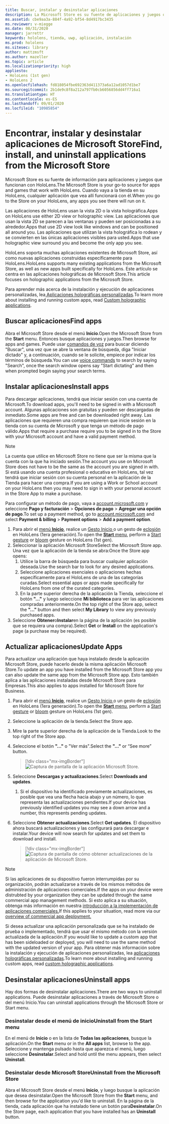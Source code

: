 ```yaml
---
title: Buscar, instalar y desinstalar aplicaciones
description: La Microsoft Store es su fuente de aplicaciones y juegos que funcionan con HoloLens.  Aprenda más sobre cómo encontrar, instalar y desinstalar aplicaciones holográficas.
ms.assetid: cbe9aa3a-884f-4a92-bf54-8d4917bc3435
ms.reviewer: v-miegge
ms.date: 08/31/2020
manager: jarrettr
keywords: hololens, tienda, uwp, aplicación, instalación
ms.prod: hololens
ms.sitesec: library
author: mattzmsft
ms.author: mazeller
ms.topic: article
ms.localizationpriority: high
appliesto:
- HoloLens (1st gen)
- HoloLens 2
ms.openlocfilehash: fd818054fbe692363d411373a6a12ad1057d1be7
ms.sourcegitcommit: 2b1de9c8f8a212a797fb0cb6056856dd4ff716a1
ms.translationtype: HT
ms.contentlocale: es-ES
ms.lasthandoff: 09/01/2020
ms.locfileid: "10985854"
---
```

# <span data-ttu-id="9fdc7-105">Encontrar, instalar y desinstalar aplicaciones de Microsoft Store</span><span class="sxs-lookup"><span data-stu-id="9fdc7-105">Find, install, and uninstall applications from the Microsoft Store</span></span>

<span data-ttu-id="9fdc7-106">Microsoft Store es su fuente de información para aplicaciones y juegos que funcionan con HoloLens.</span><span class="sxs-lookup"><span data-stu-id="9fdc7-106">The Microsoft Store is your go-to source for apps and games that work with HoloLens.</span></span> <span data-ttu-id="9fdc7-107">Cuando vaya a la tienda en su HoloLens, cualquier aplicación que vea allí funcionará con él.</span><span class="sxs-lookup"><span data-stu-id="9fdc7-107">When you go to the Store on your HoloLens, any apps you see there will run on it.</span></span>

<span data-ttu-id="9fdc7-108">Las aplicaciones de HoloLens usan la vista 2D o la vista holográfica.</span><span class="sxs-lookup"><span data-stu-id="9fdc7-108">Apps on HoloLens use either 2D view or holographic view.</span></span> <span data-ttu-id="9fdc7-109">Las aplicaciones que usan la vista 2D se parecen a las ventanas y pueden ser posicionadas a su alrededor.</span><span class="sxs-lookup"><span data-stu-id="9fdc7-109">Apps that use 2D view look like windows and can be positioned all around you.</span></span> <span data-ttu-id="9fdc7-110">Las aplicaciones que utilizan la vista holográfica lo rodean y se convierten en las únicas aplicaciones visibles para usted.</span><span class="sxs-lookup"><span data-stu-id="9fdc7-110">Apps that use holographic view surround you and become the only app you see.</span></span>

<span data-ttu-id="9fdc7-111">HoloLens soporta muchas aplicaciones existentes de Microsoft Store, así como nuevas aplicaciones construidas específicamente para HoloLens.</span><span class="sxs-lookup"><span data-stu-id="9fdc7-111">HoloLens supports many existing applications from the Microsoft Store, as well as new apps built specifically for HoloLens.</span></span>  <span data-ttu-id="9fdc7-112">Este artículo se centra en las aplicaciones holográficas de Microsoft Store.</span><span class="sxs-lookup"><span data-stu-id="9fdc7-112">This article focuses on holographic applications from the Microsoft Store.</span></span>

<span data-ttu-id="9fdc7-113">Para aprender más acerca de la instalación y ejecución de aplicaciones personalizadas, lea[ Aplicaciones holográficas personalizadas](holographic-custom-apps.md).</span><span class="sxs-lookup"><span data-stu-id="9fdc7-113">To learn more about installing and running custom apps, read [Custom holographic applications](holographic-custom-apps.md).</span></span>

## <span data-ttu-id="9fdc7-114">Buscar aplicaciones</span><span class="sxs-lookup"><span data-stu-id="9fdc7-114">Find apps</span></span>

<span data-ttu-id="9fdc7-115">Abra el Microsoft Store desde el menú **Inicio**.</span><span class="sxs-lookup"><span data-stu-id="9fdc7-115">Open the Microsoft Store from the **Start** menu.</span></span> <span data-ttu-id="9fdc7-116">Entonces busque aplicaciones y juegos.</span><span class="sxs-lookup"><span data-stu-id="9fdc7-116">Then browse for apps and games.</span></span> <span data-ttu-id="9fdc7-117">Puede usar [comandos de voz](hololens-cortana.md) para buscar diciendo "Buscar", una vez que se abre la ventana de búsqueda, diga "Iniciar dictado" y, a continuación, cuando se le solicite, empiece por indicar los términos de búsqueda.</span><span class="sxs-lookup"><span data-stu-id="9fdc7-117">You can use [voice commands](hololens-cortana.md) to search by saying "Search", once the search window opens say "Start dictating" and then when prompted begin saying your search terms.</span></span>

## <span data-ttu-id="9fdc7-118">Instalar aplicaciones</span><span class="sxs-lookup"><span data-stu-id="9fdc7-118">Install apps</span></span>

<span data-ttu-id="9fdc7-119">Para descargar aplicaciones, tendrá que iniciar sesión con una cuenta de Microsoft.</span><span class="sxs-lookup"><span data-stu-id="9fdc7-119">To download apps, you'll need to be signed in with a Microsoft account.</span></span> <span data-ttu-id="9fdc7-120">Algunas aplicaciones son gratuitas y pueden ser descargadas de inmediato.</span><span class="sxs-lookup"><span data-stu-id="9fdc7-120">Some apps are free and can be downloaded right away.</span></span> <span data-ttu-id="9fdc7-121">Las aplicaciones que requieren una compra requieren que inicie sesión en la tienda con su cuenta de Microsoft y que tenga un método de pago válido.</span><span class="sxs-lookup"><span data-stu-id="9fdc7-121">Apps that require a purchase require you to be signed in to the Store with your Microsoft account and have a valid payment method.</span></span>
> [!NOTE]
> <span data-ttu-id="9fdc7-122">La cuenta que utilice en Microsoft Store no tiene que ser la misma que la cuenta con la que ha iniciado sesión.</span><span class="sxs-lookup"><span data-stu-id="9fdc7-122">The account you use on Microsoft Store does not have to be the same as the account you are signed in with.</span></span> <span data-ttu-id="9fdc7-123">Si está usando una cuenta profesional o educativa en HoloLens, tal vez tendrá que iniciar sesión con su cuenta personal en la aplicación de la Tienda para hacer una compra.</span><span class="sxs-lookup"><span data-stu-id="9fdc7-123">If you are using a Work or School account on your HoloLens then you may need to sign in with your personal account in the Store App to make a purchase.</span></span>

<span data-ttu-id="9fdc7-124">Para configurar un método de pago, vaya a [account.microsoft.com](https://account.microsoft.com/) y seleccione **Pago y facturación** > **Opciones de pago** > **Agregar una opción de pago**.</span><span class="sxs-lookup"><span data-stu-id="9fdc7-124">To set up a payment method, go to [account.microsoft.com](https://account.microsoft.com/) and select **Payment & billing** > **Payment options** > **Add a payment option**.</span></span>

1. <span data-ttu-id="9fdc7-125">Para abrir el [menú **Inicio**](holographic-home.md), realice un [Gesto Inicio ](https://docs.microsoft.com/hololens/hololens2-basic-usage#start-gesture)o un gesto de [eclosión](hololens1-basic-usage.md) en HoloLens (1era generación).</span><span class="sxs-lookup"><span data-stu-id="9fdc7-125">To open the [**Start** menu](holographic-home.md), perform a [Start gesture](https://docs.microsoft.com/hololens/hololens2-basic-usage#start-gesture) or [bloom](hololens1-basic-usage.md) gesture on HoloLens (1st gen).</span></span>
1. <span data-ttu-id="9fdc7-126">Seleccionar la aplicación Microsoft Store</span><span class="sxs-lookup"><span data-stu-id="9fdc7-126">Select the Microsoft Store app.</span></span> <span data-ttu-id="9fdc7-127">Una vez que la aplicación de la tienda se abra:</span><span class="sxs-lookup"><span data-stu-id="9fdc7-127">Once the Store app opens:</span></span>
   1. <span data-ttu-id="9fdc7-128">Utilice la barra de búsqueda para buscar cualquier aplicación deseada.</span><span class="sxs-lookup"><span data-stu-id="9fdc7-128">Use the search bar to look for any desired applications.</span></span> 
   1. <span data-ttu-id="9fdc7-129">Seleccione aplicaciones esenciales o aplicaciones hechas específicamente para el HoloLens de una de las categorías curadas.</span><span class="sxs-lookup"><span data-stu-id="9fdc7-129">Select essential apps or apps made specifically for HoloLens from one of the curated categories.</span></span>
   1. <span data-ttu-id="9fdc7-130">En la parte superior derecha de la aplicación la Tienda, seleccione el botón **"..."** y luego seleccione **Mi biblioteca** para ver las aplicaciones compradas anteriormente.</span><span class="sxs-lookup"><span data-stu-id="9fdc7-130">On the top right of the Store app, select the **"..."** button and then select **My Library** to view any previously purchased apps.</span></span>
1. <span data-ttu-id="9fdc7-131">Seleccione **Obtener**o**Instalar**en la página de la aplicación (es posible que se requiera una compra).</span><span class="sxs-lookup"><span data-stu-id="9fdc7-131">Select **Get** or **Install** on the application's page (a purchase may be required).</span></span>

## <span data-ttu-id="9fdc7-132">Actualizar aplicaciones</span><span class="sxs-lookup"><span data-stu-id="9fdc7-132">Update Apps</span></span>
<span data-ttu-id="9fdc7-133">Para actualizar una aplicación que haya instalado desde la aplicación Microsoft Store, puede hacerlo desde la misma aplicación Microsoft Store.</span><span class="sxs-lookup"><span data-stu-id="9fdc7-133">To update an app you have installed from the Microsoft Store app you can also update the same app from the Microsoft Store app.</span></span> <span data-ttu-id="9fdc7-134">Esto también aplica a las aplicaciones instaladas desde Microsoft Store para Empresas.</span><span class="sxs-lookup"><span data-stu-id="9fdc7-134">This also applies to apps installed for Microsoft Store for Business.</span></span> 
1. <span data-ttu-id="9fdc7-135">Para abrir el [menú **Inicio**](holographic-home.md), realice un [Gesto Inicio ](https://docs.microsoft.com/hololens/hololens2-basic-usage#start-gesture)o un gesto de [eclosión](hololens1-basic-usage.md) en HoloLens (1era generación).</span><span class="sxs-lookup"><span data-stu-id="9fdc7-135">To open the [**Start** menu](holographic-home.md), perform a [Start gesture](https://docs.microsoft.com/hololens/hololens2-basic-usage#start-gesture) or [bloom](hololens1-basic-usage.md) gesture on HoloLens (1st gen).</span></span>
1. <span data-ttu-id="9fdc7-136">Seleccione la aplicación de la tienda.</span><span class="sxs-lookup"><span data-stu-id="9fdc7-136">Select the Store app.</span></span>
1. <span data-ttu-id="9fdc7-137">Mire la parte superior derecha de la aplicación de la Tienda.</span><span class="sxs-lookup"><span data-stu-id="9fdc7-137">Look to the top right of the Store app.</span></span> 
1. <span data-ttu-id="9fdc7-138">Seleccione el botón **"..."** o "Ver más".</span><span class="sxs-lookup"><span data-stu-id="9fdc7-138">Select the **"..."** or “See more” button.</span></span>

   > [!div class="mx-imgBorder"]
   > ![Captura de pantalla de la aplicación Microsoft Store.](images/store-update-1.png)

1. <span data-ttu-id="9fdc7-140">Seleccione **Descargas y actualizaciones**.</span><span class="sxs-lookup"><span data-stu-id="9fdc7-140">Select **Downloads and updates**.</span></span>
    1. <span data-ttu-id="9fdc7-141">Si el dispositivo ha identificado previamente actualizaciones, es posible que vea una flecha hacia abajo y un número, lo que representa las actualizaciones pendientes.</span><span class="sxs-lookup"><span data-stu-id="9fdc7-141">If your device has previously identified updates you may see a down arrow and a number, this represents pending updates.</span></span>
1. <span data-ttu-id="9fdc7-142">Seleccione **Obtener actualizaciones**.</span><span class="sxs-lookup"><span data-stu-id="9fdc7-142">Select **Get updates**.</span></span> <span data-ttu-id="9fdc7-143">El dispositivo ahora buscará actualizaciones y las configurará para descargar e instalar.</span><span class="sxs-lookup"><span data-stu-id="9fdc7-143">Your device will now search for updates and set them to download and install.</span></span> 
 
   > [!div class="mx-imgBorder"]
   > ![Captura de pantalla de cómo obtener actualizaciones de la aplicación de Microsoft Store.](images/store-update-2.png.jpg)

> [!NOTE]
> <span data-ttu-id="9fdc7-145">Si las aplicaciones de su dispositivo fueron interrumpidas por su organización, podrán actualizarse a través de los mismos métodos de administración de aplicaciones comerciales.</span><span class="sxs-lookup"><span data-stu-id="9fdc7-145">If the apps on your device were distrubted by your organization they can be updated through the same commercial app management methods.</span></span> <span data-ttu-id="9fdc7-146">Si esto aplica a su situación, obtenga más información en nuestra [introducción a la implementación de aplicaciones comerciales.](app-deploy-overview.md)</span><span class="sxs-lookup"><span data-stu-id="9fdc7-146">If this applies to your situation, read more via our [overview of commercial app deployment.](app-deploy-overview.md)</span></span>
>
> <span data-ttu-id="9fdc7-147">Si desea actualizar una aplicación personalizada que se ha instalado de prueba o implementado, tendrá que usar el mismo método con la versión actualizada de la aplicación.</span><span class="sxs-lookup"><span data-stu-id="9fdc7-147">If you would like to update a custom app that has been sideloaded or deployed, you will need to use the same method with the updated version of your app.</span></span> <span data-ttu-id="9fdc7-148">Para obtener más información sobre la instalación y ejecución de aplicaciones personalizadas, lea [aplicaciones holográficas personalizadas](holographic-custom-apps.md).</span><span class="sxs-lookup"><span data-stu-id="9fdc7-148">To learn more about installing and running custom apps, read [custom holographic applications](holographic-custom-apps.md).</span></span>

## <span data-ttu-id="9fdc7-149">Desinstalar aplicaciones</span><span class="sxs-lookup"><span data-stu-id="9fdc7-149">Uninstall apps</span></span>

<span data-ttu-id="9fdc7-150">Hay dos formas de desinstalar aplicaciones.</span><span class="sxs-lookup"><span data-stu-id="9fdc7-150">There are two ways to uninstall applications.</span></span>  <span data-ttu-id="9fdc7-151">Puede desinstalar aplicaciones a través de Microsoft Store o del menú Inicio.</span><span class="sxs-lookup"><span data-stu-id="9fdc7-151">You can uninstall applications through the Microsoft Store or Start menu.</span></span>

### <span data-ttu-id="9fdc7-152">Desinstalar desde el menú de inicio</span><span class="sxs-lookup"><span data-stu-id="9fdc7-152">Uninstall from the Start menu</span></span>

<span data-ttu-id="9fdc7-153">En el menú de **Inicio** o en la lista de **Todas las aplicaciones**, busque la aplicación.</span><span class="sxs-lookup"><span data-stu-id="9fdc7-153">On the **Start** menu or in the **All apps** list, browse to the app.</span></span> <span data-ttu-id="9fdc7-154">Seleccione y mantenga pulsado hasta que aparezca el menú, luego seleccione **Desinstalar**.</span><span class="sxs-lookup"><span data-stu-id="9fdc7-154">Select and hold until the menu appears, then select **Uninstall**.</span></span>

### <span data-ttu-id="9fdc7-155">Desinstalar desde Microsoft Store</span><span class="sxs-lookup"><span data-stu-id="9fdc7-155">Uninstall from the Microsoft Store</span></span>

<span data-ttu-id="9fdc7-156">Abra el Microsoft Store desde el menú **Inicio**, y luego busque la aplicación que desea desinstalar.</span><span class="sxs-lookup"><span data-stu-id="9fdc7-156">Open the Microsoft Store from the **Start** menu, and then browse for the application you'd like to uninstall.</span></span>  <span data-ttu-id="9fdc7-157">En la página de la tienda, cada aplicación que ha instalado tiene un botón para**Desinstalar**.</span><span class="sxs-lookup"><span data-stu-id="9fdc7-157">On the Store page, each application that you have installed has an **Uninstall** button.</span></span>

